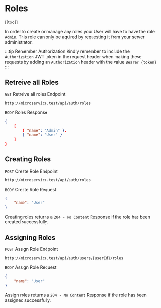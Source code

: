 # Roles

[[toc]]

In order to create or manage any roles your User will have to have the role `Admin`. This role can only be aquired by requesting it from your server administrator.

:::tip Remember Authorization
Kindly remember to include the `Authorization` JWT token in the request header when making these requests by adding an `Authorization` header with the value `Bearer {token}`
:::

## Retreive all Roles
`GET` Retreive all roles Endpoint
```bash
http://microservice.test/api/auth/roles
```

`BODY` Roles Response
```json
{
    [
        { "name": "Admin" },
        { "name": "User" }
    ]
}
```

## Creating Roles
`POST` Create Role Endpoint
```bash
http://microservice.test/api/auth/roles
```

`BODY` Create Role Request
```json
{
    "name": "User"
}
```

Creating roles returns a `204 - No Content` Response if the role has been created successfully.

## Assigning Roles
`POST` Assign Role Endpoint
```bash
http://microservice.test/api/auth/users/{userId}/roles
```

`BODY` Assign Role Request
```json
{
    "name": "User"
}
```

Assign roles returns a `204 - No Content` Response if the role has been assigned successfully.